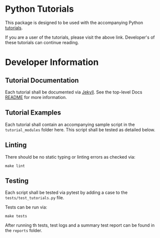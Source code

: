 # Python Tutorials

This package is designed to be used with the accompanying Python [tutorials](https://gopro.github.io/OpenGoPro/tutorials/).

If you are a user of the tutorials, please visit the above link. Developer's of these tutorials can continue reading.

# Developer Information

## Tutorial Documentation

Each tutorial shall be documented via [Jekyll](../../../docs/tutorials/_python-tutorials). See the top-level
Docs [README](../../../docs/README.md) for more information.

## Tutorial Examples

Each tutorial shall contain an accompanying sample script in the `tutorial_modules` folder here. This script
shall be tested as detailed below.

## Linting

There should be no static typing or linting errors as checked via:

```
make lint
```

## Testing

Each script shall be tested via pytest by adding a case to the `tests/test_tutorials.py` file.

Tests can be run via:

```
make tests
```

After running th tests, test logs and a summary test report can be found in the `reports` folder.